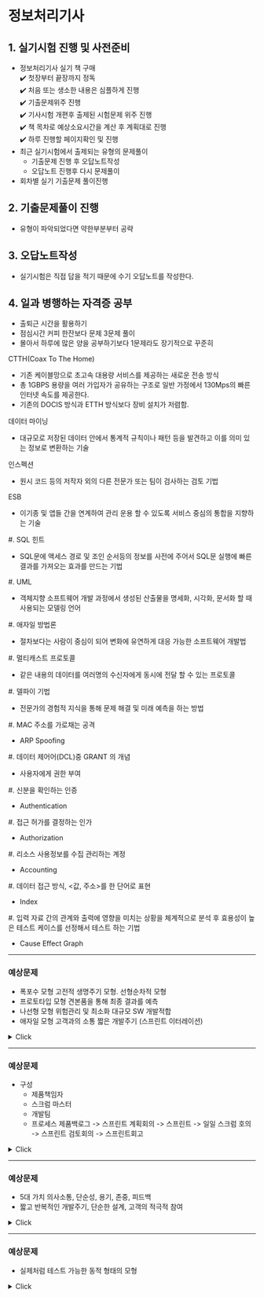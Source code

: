 
# 정보처리기사

## 1. 실기시험 진행 및 사전준비
- 정보처리기사 실기 책 구매 <br>
✔️ 첫장부터 끝장까지 정독 <br>
✔️ 처음 또는 생소한 내용은 심플하게 진행 <br>
✔️ 기출문제위주 진행 <br>
✔️ 기사시험 개편후 출제된 시험문제 위주 진행 <br>
✔️ 책 목차로 예상소요시간을 계산 후 계획대로 진행<br>
✔️ 하루 진행할 페이지확인 및 진행
- 최근 실기시험에서 출제되는 유형의 문제풀이
   - 기출문제 진행 후 오답노트작성
   - 오답노트 진행후 다시 문제풀이
- 회차별 실기 기출문제 풀이진행

## 2. 기출문제풀이 진행
   * 유형이 파악되었다면 약한부분부터 공략

## 3. 오답노트작성
   + 실기시험은 직접 답을 적기 때문에 수기 오답노트를 작성한다.

## 4. 일과 병행하는 자격증 공부
   + 출퇴근 시간을 활용하기
   + 점심시간 커피 한잔보다 문제 3문제 풀이
   + 몰아서 하루에 많은 양을 공부하기보다 1문제라도 장기적으로 꾸준히
 


CTTH(Coax To The Home)
- 기존 케이블망으로 초고속 대용량 서비스를 제공하는 새로운 전송 방식
- 총 1GBPS 용량을 여러 가입자가 공유하는 구조로 일반 가정에서 130Mps의 빠른 인터넷 속도를 제공한다. 
- 기존의 DOCIS 방식과  ETTH 방식보다 장비 설치가 저렴함.  


데이터 마이닝
- 대규모로 저장된 데이터 안에서 통계적 규칙이나 패턴 등을 발견하고 이를 의미 있는 정보로 변환하는 기술 

인스펙션
- 원시 코드 등의 저작자 외의 다른 전문가 또는 팀이 검사하는 검토 기법

ESB
- 이기종 및 앱들 간을 연계하여 관리 운용 할 수 있도록 서비스 중심의 통합을 지향하는 기술

#. SQL 힌트
- SQL문에 액세스 경로 및 조인 순서등의 정보를 사전에 주어서 SQL문 실행에 빠른 결과를 가져오는 효과를 만드는 기법


#. UML
- 객체지향 소프트웨어 개발 과정에서 생성된 산출물을 명세화, 시각화, 문서화 할 때 사용되는 모델링 언어

#. 애자일 방법론
- 절차보다는 사람이 중심이 되어 변화에 유연하게 대응 가능한 소프트웨어 개발법



#. 멀티캐스트 프로토콜
- 같은 내용의 데이터를 여러명의 수신자에게 동시에 전달 할 수 있는 프로토콜

#. 델파이 기법
- 전문가의 경험적 지식을 통해 문제 해결 및 미래 예측을 하는 방법

#. MAC 주소를 가로채는 공격
- ARP Spoofing

#. 데이터 제어어(DCL)중 GRANT 의 개념
- 사용자에게 권한 부여

#. 신분을 확인하는 인증
- Authentication

#. 접근 허가를 결정하는 인가
- Authorization

#. 리소스 사용정보를 수집 관리하는 계정
- Accounting

#. 데이터 접근 방식, <값, 주소>를 한 단어로 표현
- Index

#. 입력 자료 간의 관계와 출력에 영향을 미치는 상황을 체계적으로 분석 후 효용성이 높은 테스트 케이스를 선정해서 테스트 하는 기법
- Cause Effect Graph


*****
### 예상문제
   - 폭포수 모형 고전적 생명주기 모형. 선형순차적 모형
   - 프로토타입 모형 견본품을 통해 최종 결과를 예측
   - 나선형 모형 위험관리 및 최소화 대규모 SW 개발적합
   - 애자일 모형 고객과의 소통 짧은 개발주기 (스프린트 이터레이션)

<details>
  <summary>Click</summary>

  ###### 정답
  > `소프트웨어 생명주기`
</details>

*****
### 예상문제
- 구성  
   - 제품책임자
   - 스크럼 마스터
   - 개발팀    
   * 프로세스  제품백로그 -> 스프린트 계획회의 -> 스프린트 -> 일일 스크럼 호의 -> 스프린트 검토회의 -> 스프린트회고

<details>
 <summary>Click</summary>
 
 ###### 정답
 > `스크림  기법`
</details>
 
*****
### 예상문제
   * 5대 가치 의사소통, 단순성, 용기, 존중, 피드백
   * 짧고 반복적인 개발주기, 단순한 설계, 고객의 적극적 참여

<details>
 <summary>Click</summary>
 
 ###### 정답
 > `XP 기법`
</details>
 
*****
### 예상문제
- 실제처럼 테스트 가능한 동적 형태의 모형

<details>
 <summary>Click</summary>
 
 ###### 정답
 > `프로토  타입`
</details>
